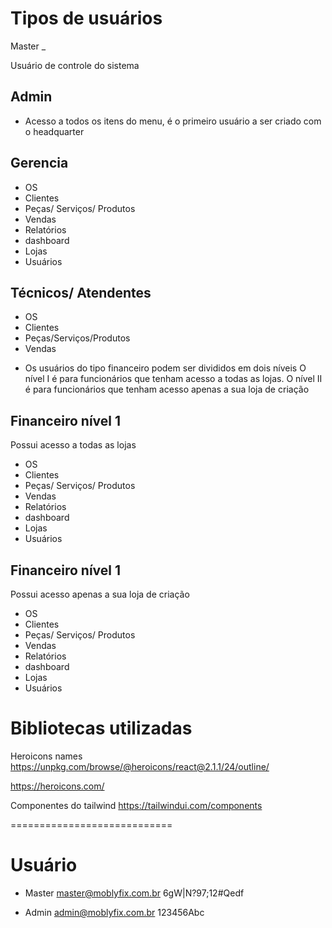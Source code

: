 
# Tipos de usuários


Master
_

Usuário de controle do sistema


Admin
- 

- Acesso a todos os itens do menu, é o primeiro usuário a ser criado com o headquarter

Gerencia
-

- OS
- Clientes
- Peças/ Serviços/ Produtos
- Vendas
- Relatórios
- dashboard
- Lojas
- Usuários

Técnicos/ Atendentes
-

- OS
- Clientes
- Peças/Serviços/Produtos
- Vendas

* Os usuários do tipo financeiro podem ser divididos em dois níveis
O nível I é para funcionários que tenham acesso a todas as lojas. O nível II é para funcionários que tenham acesso apenas a sua loja de criação

Financeiro nível 1 
-
Possui acesso a todas as lojas
- OS
- Clientes
- Peças/ Serviços/ Produtos
- Vendas
- Relatórios
- dashboard
- Lojas
- Usuários


Financeiro nível 1
-
Possui acesso apenas a sua loja de criação
- OS
- Clientes
- Peças/ Serviços/ Produtos
- Vendas
- Relatórios
- dashboard
- Lojas
- Usuários



# Bibliotecas utilizadas

Heroicons names
https://unpkg.com/browse/@heroicons/react@2.1.1/24/outline/

https://heroicons.com/

Componentes do tailwind
https://tailwindui.com/components



============================

# Usuário

- Master
master@moblyfix.com.br
6gW|N?97;12#Qedf

- Admin
admin@moblyfix.com.br
123456Abc

